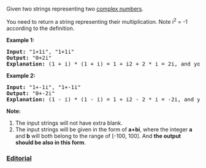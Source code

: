 Given two strings representing two [complex numbers][1].

You need to return a string representing their multiplication. Note i<sup>2</sup> = -1 according to the definition.

**Example 1:**
<pre>
<b>Input:</b> "1+1i", "1+1i"
<b>Output:</b> "0+2i"
<b>Explanation:</b> (1 + i) * (1 + i) = 1 + i2 + 2 * i = 2i, and you need convert it to the form of 0+2i.
</pre>

**Example 2:**
<pre>
<b>Input:</b> "1+-1i", "1+-1i"
<b>Output:</b> "0+-2i"
<b>Explanation:</b> (1 - i) * (1 - i) = 1 + i2 - 2 * i = -2i, and you need convert it to the form of 0+-2i.
</pre>

**Note:**

 1. The input strings will not have extra blank.
 2. The input strings will be given in the form of **a+bi**, where the integer **a** and **b** will both belong to the range of [-100, 100]. And **the output should be also in this form**.

### [Editorial](https://leetcode.com/articles/complex-number-multiplication/)

  [1]: https://en.wikipedia.org/wiki/Complex_number

